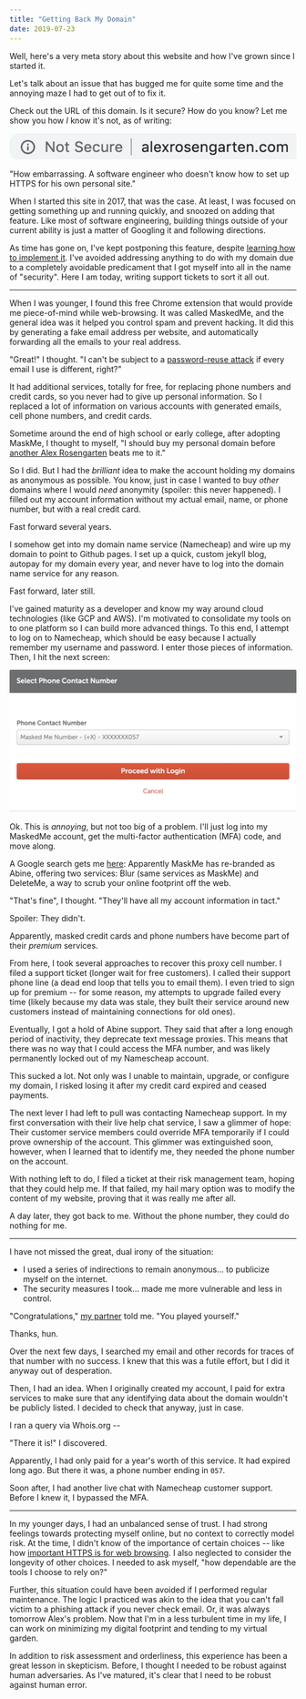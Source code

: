 ```yaml
---
title: "Getting Back My Domain"
date: 2019-07-23
---
```


Well, here's a very meta story about this website and how I've grown since I started it. 

Let's talk about an issue that has bugged me for quite some time and the annoying maze I had to get out of to 
fix it. 

Check out the URL of this domain. Is it secure? How do you know? Let me show you how *I* know it's not, as of writing: 

![My site does not use HTTPS, and therefore is not secure](/assets/alex-is-not-secure.png "A URL bar with no HTTPS support")

"How embarrassing. A software engineer who doesn't know how to set up HTTPS for his own personal site."

When I started this site in 2017, that was the case. At least, I was focused on getting something up and running quickly, 
and snoozed on adding that feature. Like most of software engineering, building things outside of your current ability 
is just a matter of Googling it and following directions. 

As time has gone on, I've kept postponing this feature, despite 
[learning how to implement it](https://github.blog/2018-05-01-github-pages-custom-domains-https/).
I've avoided addressing anything to do with my domain due to a completely avoidable predicament that I got 
myself into all in the name of "security". Here I am today, writing support tickets to sort it all out.

* * * 

When I was younger, I found this free Chrome extension that would provide me piece-of-mind while web-browsing. It was 
called MaskedMe, and the general idea was it helped you control spam and prevent hacking. It did this by generating a 
fake email address per website, and automatically forwarding all the emails to your real address. 

"Great!" I thought. "I can't be subject to a [password-reuse attack](https://xkcd.com/792/) if every email I use is 
different, right?"

It had additional services, totally for free, for replacing phone numbers and credit cards, so you never had to give up 
personal information. So I replaced a lot of information on various accounts with generated emails, cell phone numbers, 
and credit cards. 

Sometime around the end of high school or early college, after adopting MaskMe, I thought to myself,
 "I should buy my personal domain before [another Alex Rosengarten](https://www.facebook.com/public/Alex-Rosengarten) 
beats me to it."

So I did. But I had the *brilliant* idea to make the account holding my domains as anonymous as possible. 
You know, just in case I wanted to buy *other* domains where I would *need* anonymity (spoiler: this never happened). 
I filled out my account information without my actual email, name, or phone number, but with a real credit card.


Fast forward several years. 

I somehow get into my domain name service (Namecheap) and wire up my domain to point to Github pages. I set up a quick, 
custom jekyll blog, autopay for my domain every year, and never have to log into the domain name service for any reason. 

Fast forward, later still.

I've gained maturity as a developer and know my way around cloud technologies (like GCP and AWS). I'm motivated to 
consolidate my tools on to one platform so I can build more advanced things. 
To this end, I attempt to log on to Namecheap, which should be easy because I actually remember my username and password. 
I enter those pieces of information. Then, I hit the next screen: 

![I have to wait on a text to a phone number I don't control](/assets/namecheap-mfa-masked.png
 "A MFA screen showing my MaskedMe phone number")

Ok. This is *annoying*, but not too big of a problem. I'll just log into my MaskedMe account, get the multi-factor 
authentication (MFA) code, and move along.

A Google search gets me [here](https://www.abine.com/): Apparently MaskMe has re-branded as Abine, offering two 
services: Blur (same services as MaskMe) and DeleteMe, a way to scrub your online footprint off the web.

"That's fine", I thought. "They'll have all my account information in tact."

Spoiler: They didn't. 

Apparently, masked credit cards and phone numbers have become part of their *premium* services. 

From here, I took several approaches to recover this proxy cell number. I filed a support ticket (longer wait for free 
customers). I called their support phone line (a dead end loop that tells you to email them). I even tried to sign up 
for premium -- for some reason, my attempts to upgrade failed every time (likely because my data was stale, they built 
their service around new customers instead of maintaining connections for old ones). 

Eventually, I got a hold of Abine support. They said that after a long enough period of inactivity, they deprecate text
message proxies. This means that there was no way that I could access the MFA number, and was likely permanently 
locked out of my Namescheap account. 

This sucked a lot. Not only was I unable to maintain, upgrade, or configure my domain, I risked losing it after my 
credit card expired and ceased payments. 

The next lever I had left to pull was contacting Namecheap support. In my first conversation with their live help chat 
service, I saw a glimmer of hope: Their customer service members could override MFA temporarily if I could prove 
ownership of the account. This glimmer was extinguished soon, however, when I learned that to identify me, they 
needed the phone number on the account.

With nothing left to do, I filed a ticket at their risk management team, hoping that they could help me. If that failed,
 my hail mary option was to modify the content of my website, proving that it was really me after all. 
 
A day later, they got back to me. Without the phone number, they could do nothing for me.

* * * 

I have not missed the great, dual irony of the situation: 

- I used a series of indirections to remain anonymous... to publicize myself on the internet. 
- The security measures I took... made me more vulnerable and less in control.

"Congratulations," [my partner](http://camille.merose.com) told me. "You played yourself."

Thanks, hun.


Over the next few days, I searched my email and other records for traces of that number with no success. I knew that 
this was a futile effort, but I did it anyway out of desperation. 

Then, I had an idea. When I originally created my account, I paid for extra services to make sure that any identifying 
data about the domain wouldn't be publicly listed. I decided to check that anyway, just in case. 

I ran a query via Whois.org --

"There it is!" I discovered.

Apparently, I had only paid for a year's worth of this service. It had expired long ago. But there it was, a phone 
number ending in `057`.

Soon after, I had another live chat with Namecheap customer support. Before I knew it, I bypassed the MFA.

* * * 

In my younger days, I had an unbalanced sense of trust. I had strong feelings towards protecting myself online, but no 
context to correctly model risk. At the time, I didn't know of the importance of certain choices -- like how [important 
HTTPS is for web browsing](https://doesmysiteneedhttps.com/). I also 
neglected to consider the longevity of other choices. I needed to ask myself, "how dependable are the tools I choose to 
rely on?" 

Further, this situation could have been avoided if I performed regular maintenance. The logic I practiced 
was akin to the idea that you can't fall victim to a phishing attack if you never check email. Or, it was always 
tomorrow Alex's problem. Now that I'm in a less turbulent time in my life, I can work on minimizing my digital footprint and tending to my virtual garden.

In addition to risk assessment and orderliness, this experience has been a great lesson in skepticism. Before, I 
thought I needed to be robust against human adversaries. As I've matured, it's clear that I need to be robust against 
human error.

